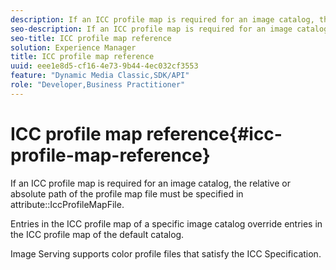 ```yaml
---
description: If an ICC profile map is required for an image catalog, the relative or absolute path of the profile map file must be specified in attribute IccProfileMapFile.
seo-description: If an ICC profile map is required for an image catalog, the relative or absolute path of the profile map file must be specified in attribute IccProfileMapFile.
seo-title: ICC profile map reference
solution: Experience Manager
title: ICC profile map reference
uuid: eee1e8d5-cf16-4e73-9b44-4ec032cf3553
feature: "Dynamic Media Classic,SDK/API"
role: "Developer,Business Practitioner"
---
```


# ICC profile map reference{#icc-profile-map-reference}

If an ICC profile map is required for an image catalog, the relative or absolute path of the profile map file must be specified in attribute::IccProfileMapFile.

Entries in the ICC profile map of a specific image catalog override entries in the ICC profile map of the default catalog.

Image Serving supports color profile files that satisfy the ICC Specification. 

